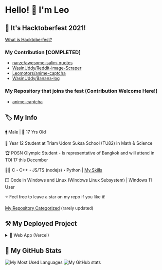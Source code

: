 # Hello! 👋 I'm Leo

## 🎃 It's Hacktoberfest 2021!

[What is Hacktoberfest?](https://hacktoberfest.digitalocean.com/)

### My Contribution [COMPLETED]

- [narze/awesome-salim-quotes](https://github.com/narze/awesome-salim-quotes)
- [WasinUddy/Reddit-Image-Scraper](https://github.com/WasinUddy/Reddit-Image-Scraper)
- [Leomotors/anime-captcha](https://github.com/Leomotors/anime-captcha)
- [WasinUddy/Banana-log](https://github.com/WasinUddy/Banana-log)

### My Repository that joins the fest (Contribution Welcome Here!)

- [anime-captcha](https://github.com/Leomotors/anime-captcha)

## 🏷️ My Info

🚹 Male | 🎂 17 Yrs Old

🏫 Year 12 Student at Triam Udom Suksa School (TU82) in Math & Science

🏆 POSN Olympic Student - Is representative of Bangkok and will attend in TOI 17 this December

👨‍💻 C・C++・JS/TS (nodejs)・Python | [My Skills](./LanguageSkill.md)

🪟 Code in Windows and Linux (Windows Linux Subsystem) | Windows 11 User

⭐ Feel free to leave a star on my repo if you like it!

[My Repository Categorized](https://github.com/Leomotors/Leomotors/blob/main/Repository.md) (rarely updated)

## ⚒️ My Deployed Project

<details>
 <summary>🔺 Web App (Vercel)</summary>

- [Website Vector Calculator 2](https://github.com/Leomotors/Website-Vector-Calculator-2) => [Vercel App](https://mini-vector-calculator.vercel.app)
- [My Repositories](https://github.com/Leomotors/my-repos) => [Vercel App](https://leomotors-repos.vercel.app)
- [Anime Captcha](https://github.com/Leomotors/anime-captcha) => [Vercel App](https://anime-captcha.vercel.app)

</details>

## 🔢 My GitHub Stats

![My Most Used Languages](https://github-readme-stats.vercel.app/api/top-langs/?username=Leomotors&layout=compact&langs_count=10&count_private=true)
 ![My GitHub stats](https://github-readme-stats.vercel.app/api?username=Leomotors&count_private=true)

<!-- // auto generated by github but I will keep it
**Leomotors/Leomotors** is a ✨ _special_ ✨ repository because its `README.md` (this file) appears on your GitHub profile.

Here are some ideas to get you started:

- 🔭 I’m currently working on ... // NOT WORKING RN but maybe in the future
WRITTEN - 🌱 I’m currently learning ...
- 👯 I’m looking to collaborate on ...
- 🤔 I’m looking for help with ...
- 💬 Ask me about ...
- 📫 How to reach me: ...
- 😄 Pronouns: ...
- ⚡ Fun fact: ...
-->
